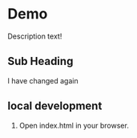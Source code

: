 # Demo

Description text!

## Sub Heading

I have changed again

## local development

1. Open index.html in your browser.